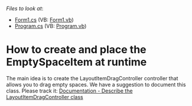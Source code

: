 <!-- default file list -->
*Files to look at*:

* [Form1.cs](./CS/WindowsApplication1/Form1.cs) (VB: [Form1.vb](./VB/WindowsApplication1/Form1.vb))
* [Program.cs](./CS/WindowsApplication1/Program.cs) (VB: [Program.vb](./VB/WindowsApplication1/Program.vb))
<!-- default file list end -->
# How to create and place the EmptySpaceItem at runtime


<p>The main idea is to create the LayoutItemDragController controller that allows you to drag empty spaces. We have a suggestion to document this class. Please track it: <a href="https://www.devexpress.com/Support/Center/p/S18177">Documentation - Describe the LayoutItemDragController class </a></p>

<br/>


